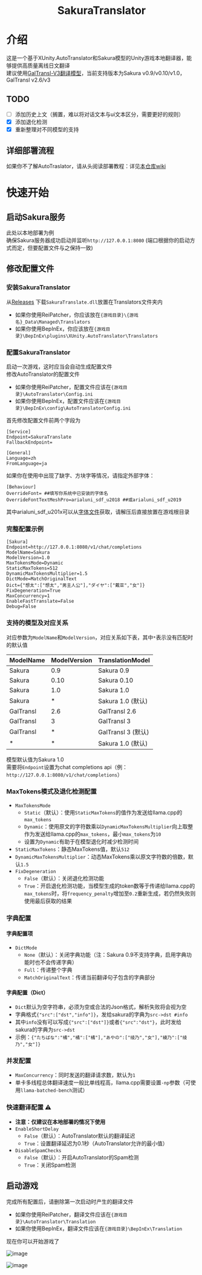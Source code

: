 <div align="center">
<h1>
  SakuraTranslator
</h1>
</div>

# 介绍
这是一个基于XUnity.AutoTranslator和Sakura模型的Unity游戏本地翻译器，能够提供高质量离线日文翻译  
建议使用[GalTransl-V3翻译模型](https://huggingface.co/SakuraLLM/Sakura-GalTransl-7B-v3)，当前支持版本为Sakura v0.9/v0.10/v1.0，GalTransl v2.6/v3

## TODO
- [ ] 添加历史上文（搁置，难以将对话文本与ui文本区分，需要更好的规则）
- [x] 添加退化检测
- [x] 重新整理对不同模型的支持

## 详细部署流程
如果你不了解AutoTraslator，请从头阅读部署教程：详见[本仓库wiki](https://github.com/fkiliver/SakuraTranslator/wiki)  


# 快速开始

## 启动Sakura服务
此处以本地部署为例  
确保Sakura服务器成功启动并监听`http://127.0.0.1:8080` (端口根据你的启动方式而定，但要配置文件与之保持一致)

## 修改配置文件
### 安装SakuraTranslator
从[Releases](https://github.com/fkiliver/SakuraTranslator/releases) 下载`SakuraTranslate.dll`放置在Translators文件夹内
 - 如果你使用ReiPatcher，你应该放在`{游戏目录}\{游戏名}_Data\Managed\Translators`
 - 如果你使用BepInEx，你应该放在`{游戏目录}\BepInEx\plugins\XUnity.AutoTranslator\Translators`

### 配置SakuraTranslator
启动一次游戏，这时应当会自动生成配置文件  
修改AutoTranslator的配置文件  
 - 如果你使用ReiPatcher，配置文件应该在`{游戏目录}\AutoTranslator\Config.ini`
 - 如果你使用BepInEx，配置文件应该在`{游戏目录}\BepInEx\config\AutoTranslatorConfig.ini`

首先修改配置文件前两个字段为
```
[Service]
Endpoint=SakuraTranslate
FallbackEndpoint=

[General]
Language=zh
FromLanguage=ja
```
如果你在使用中出现了缺字、方块字等情况，请指定外部字体：
```
[Behaviour]
OverrideFont= ##填写你系统中已安装的字体名
OverrideFontTextMeshPro=arialuni_sdf_u2018 ##或arialuni_sdf_u2019
```
其中arialuni_sdf_u201x可以从[字体文件](https://github.com/bbepis/XUnity.AutoTranslator/releases/download/v5.4.5/TMP_Font_AssetBundles.zip)获取，请解压后直接放置在游戏根目录

### 完整配置示例
```
[Sakura]
Endpoint=http://127.0.0.1:8080/v1/chat/completions
ModelName=Sakura
ModelVersion=1.0
MaxTokensMode=Dynamic
StaticMaxTokens=512
DynamicMaxTokensMultiplier=1.5
DictMode=MatchOriginalText
Dict={"想太":["想太","男主人公"],"ダイヤ":["戴亚","女"]}
FixDegeneration=True
MaxConcurrency=1
EnableFastTranslate=False
Debug=False
```

### 支持的模型及对应关系
对应参数为`ModelName`和`ModelVersion`，对应关系如下表，其中`*`表示没有匹配时的默认值

| ModelName  | ModelVersion | TranslationModel       |
|------------|--------------|------------------------|
| Sakura     | 0.9          | Sakura 0.9             |
| Sakura     | 0.10         | Sakura 0.10            |
| Sakura     | 1.0          | Sakura 1.0             |
| Sakura     | *            | Sakura 1.0 (默认)      |
| GalTransl  | 2.6          | GalTransl 2.6          |
| GalTransl  | 3            | GalTransl 3            |
| GalTransl  | *            | GalTransl 3 (默认)     |
| *          | *            | Sakura 1.0 (默认)      |

模型默认值为Sakura 1.0  
需要将`Endpoint`设置为chat completions api（例：`http://127.0.0.1:8080/v1/chat/completions`）  

### MaxTokens模式及退化检测配置
- `MaxTokensMode`
  - `Static`（默认）：使用`StaticMaxTokens`的值作为发送给llama.cpp的`max_tokens`
  - `Dynamic`：使用原文的字符数乘以`DynamicMaxTokensMultiplier`向上取整作为发送给llama.cpp的`max_tokens`，最小`max_tokens`为`10`
  - 设置为`Dynamic`有助于在模型退化时减少检测时间
- `StaticMaxTokens`：静态MaxTokens值，默认`512`
- `DynamicMaxTokensMultiplier`：动态MaxTokens乘以原文字符数的倍数，默认`1.5`
- `FixDegeneration`
  - `False`（默认）：关闭退化检测功能
  - `True`：开启退化检测功能，当模型生成的token数等于传递给llama.cpp的`max_tokens`时，将`frequency_penalty`增加至`0.2`重新生成，若仍然失败则使用最后获取的结果

### 字典配置
#### 字典配置项
- `DictMode`
  - `None`（默认）：关闭字典功能（注：Sakura 0.9不支持字典，启用字典功能时也不会传递字典）
  - `Full`：传递整个字典
  - `MatchOriginalText`：传递当前翻译句子包含的字典部分
#### 字典配置（Dict）
- `Dict`默认为空字符串，必须为空或合法的Json格式，解析失败将会视为空
- 字典格式`{"src":["dst","info"]}`，发给sakura的字典为`src->dst #info`
- 其中`info`没有可以写成`{"src":["dst"]}`或者`{"src":"dst"}`，此时发给sakura的字典为`src->dst`
- 示例：`{"たちばな":"橘","橘":["橘"],"あやの":["绫乃","女"],"綾乃":["绫乃","女"]}`

### 并发配置
- `MaxConcurrency`：同时发送的翻译请求数，默认为`1`
- 单卡多线程总体翻译速度一般比单线程高，llama.cpp需要设置`-np`参数（可使用`llama-batched-bench`测试）

### 快速翻译配置 :warning:
- **注意：仅建议在本地部署的情况下使用**
- `EnableShortDelay`
  - `False`（默认）：AutoTranslator默认的翻译延迟
  - `True`：设置翻译延迟为0.1秒（AutoTranslator允许的最小值）
- `DisableSpamChecks`
  - `False`（默认）：开启AutoTranslator的Spam检测
  - `True`：关闭Spam检测

## 启动游戏
完成所有配置后，请删除第一次启动时产生的翻译文件
 - 如果你使用ReiPatcher，翻译文件应该在`{游戏目录}\AutoTranslator\Translation`
 - 如果你使用BepInEx，翻译文件应该在`{游戏目录}\BepInEx\Translation`

现在你可以开始游戏了

![image](https://github.com/fkiliver/SakuraTranslator/assets/48873439/ffba161d-8d0c-4a0e-bd15-71ab95db30ef)

![image](https://github.com/fkiliver/SakuraTranslator/assets/48873439/ffba161d-8d0c-4a0e-bd15-71ab95db30ef)
